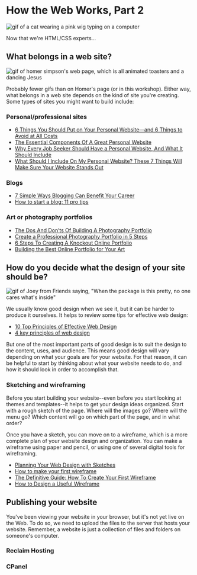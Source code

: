 # How the Web Works, Part 2

![gif of a cat wearing a pink wig typing on a computer](https://media.giphy.com/media/lXiRzPb8C5JTJcfPq/giphy.gif)

Now that we're HTML/CSS experts...

## What belongs in a web site?

![gif of homer simpson's web page, which is all animated toasters and a dancing Jesus](https://media.giphy.com/media/hNAIvVn5ZW3ug/giphy.gif)

Probably fewer gifs than on Homer's page (or in this workshop). Either way, what belongs in a web site depends on the kind of site you're creating. Some types of sites you might want to build include:

### Personal/professional sites

- [6 Things You Should Put on Your Personal Website—and 6 Things to Avoid at All Costs](https://www.themuse.com/advice/6-things-you-should-put-on-your-personal-websiteand-6-things-to-avoid-at-all-costs)
- [The Essential Components Of A Great Personal Website](https://collegeinfogeek.com/essential-components-of-personal-websites/)
- [Why Every Job Seeker Should Have a Personal Website, And What It Should Include](https://www.forbes.com/sites/jacquelynsmith/2013/04/26/why-every-job-seeker-should-have-a-personal-website-and-what-it-should-include/#2dbfa5e9119e)
- [What Should I Include On My Personal Website? These 7 Things Will Make Sure Your Website Stands Out](https://www.bustle.com/p/what-should-i-include-on-my-personal-website-these-7-things-will-make-sure-your-website-stands-out-2803041)

### Blogs

- [7 Simple Ways Blogging Can Benefit Your Career](https://www.thebalancecareers.com/ways-blogging-can-benefit-your-career-4044842)
- [How to start a blog: 11 pro tips](https://www.creativebloq.com/web-design/how-to-start-a-blog-1131726)

### Art or photography portfolios

- [The Dos And Don’ts Of Building A Photography Portfolio](https://www.shawacademy.com/blog/dos-and-donts-of-building-a-photography-portfolio/)
- [Create a Professional Photography Portfolio in 5 Steps](https://expertphotography.com/create-a-photography-portfolio/)
- [6 Steps To Creating A Knockout Online Portfolio](https://99u.adobe.com/articles/7127/6-steps-to-creating-a-knockout-online-portfolio)
- [Building the Best Online Portfolio for Your Art](https://www.artworkarchive.com/blog/building-the-best-online-portfolio-for-your-art)

## How do you decide what the design of your site should be?

![gif of Joey from Friends saying, "When the package is this pretty, no one cares what's inside"](https://media.giphy.com/media/ubQOPZPbPPJ7y/giphy.gif)

We usually know good design when we see it, but it can be harder to produce it ourselves. It helps to review some tips for effective web design:

- [10 Top Principles of Effective Web Design](https://shortiedesigns.com/2014/03/10-top-principles-effective-web-design/)
- [4 key principles of web design](https://99designs.com/blog/tips/web-design-basics-guide/)

But one of the most important parts of good design is to suit the design to the content, uses, and audience. This means good design will vary depending on what your goals are for your website. For that reason, it can be helpful to start by thinking about what your website needs to do, and how it should look in order to accomplish that.

### Sketching and wireframing

Before you start building your website--even before you start looking at themes and templates--it helps to get your design ideas organized. Start with a rough sketch of the page. Where will the images go? Where will the menu go? Which content will go on which part of the page, and in what order?

Once you have a sketch, you can move on to a wireframe, which is a more complete plan of your website design and organization. You can make a wireframe using paper and pencil, or using one of several digital tools for wireframing.

- [Planning Your Web Design with Sketches](https://tympanus.net/codrops/2013/01/29/planning-your-web-design-with-sketches/)
- [How to make your first wireframe](https://www.invisionapp.com/inside-design/how-to-wireframe/)
- [The Definitive Guide: How To Create Your First Wireframe](https://careerfoundry.com/en/blog/ux-design/how-to-create-your-first-wireframe/)
- [How to Design a Useful Wireframe](https://blog.teamtreehouse.com/how-to-design-a-useful-wireframe)

## Publishing your website 
You've been viewing your website in your browser, but it's not yet live on the Web. To do so, we need to upload the files to the server that hosts your website. Remember, a website is just a collection of files and folders on someone's computer.

### Reclaim Hosting


### CPanel

